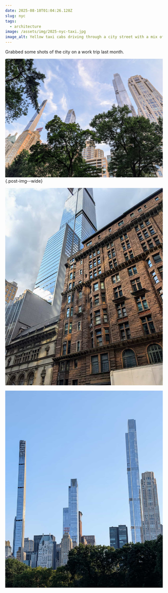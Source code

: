 ```yaml
---
date: 2025-08-10T01:04:26.128Z
slug: nyc
tags:
  - architecture
image: /assets/img/2025-nyc-taxi.jpg
image_alt: Yellow taxi cabs driving through a city street with a mix of architectural styles.
---
```


Grabbed some shots of the city on a work trip last month.

![Looking up at tall, thin sky scrapers from the trees of Central Park.](/assets/img/2025-nyc-trees.jpg){.post-img--wide}

![An old brick building next to a very tall glass sky scraper.](/assets/img/2025-nyc-contrast.jpg)

![Four sky scrapers reaching into a blue sky with shorter buildings and treetops below.](/assets/img/2025-nyc-tall.jpg)
